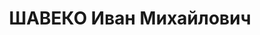 ---
title: ШАВЕКО Иван Михайлович
description: '1906 г.р., русский, член ВКП(б) с 1928, старший лейтенант, нач. школы
  мл. авиаспециалистов 134 авиабригады СибВО.

  Арестован 19.10.1937.

  ВКВС - 16.06.1938, ВМН. Расстрелян 16.06.1938, Новосибирск'
---